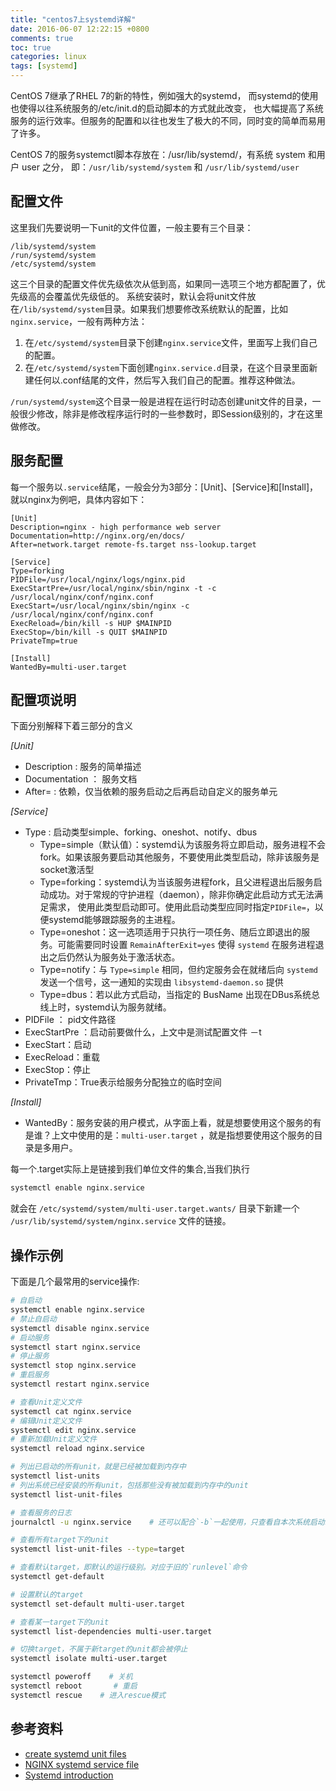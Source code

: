 ```yaml
---
title: "centos7上systemd详解"
date: 2016-06-07 12:22:15 +0800
comments: true
toc: true
categories: linux
tags: [systemd]
---
```

CentOS 7继承了RHEL 7的新的特性，例如强大的systemd，
而systemd的使用也使得以往系统服务的/etc/init.d的启动脚本的方式就此改变，
也大幅提高了系统服务的运行效率。但服务的配置和以往也发生了极大的不同，同时变的简单而易用了许多。

CentOS 7的服务systemctl脚本存放在：/usr/lib/systemd/，有系统 system 和用户 user 之分，
即：`/usr/lib/systemd/system` 和 `/usr/lib/systemd/user` <!--more-->

## 配置文件

这里我们先要说明一下unit的文件位置，一般主要有三个目录：
```
/lib/systemd/system
/run/systemd/system
/etc/systemd/system
```
这三个目录的配置文件优先级依次从低到高，如果同一选项三个地方都配置了，优先级高的会覆盖优先级低的。
系统安装时，默认会将unit文件放在`/lib/systemd/system`目录。如果我们想要修改系统默认的配置，比如`nginx.service`，一般有两种方法：

1. 在`/etc/systemd/system`目录下创建`nginx.service`文件，里面写上我们自己的配置。
2. 在`/etc/systemd/system`下面创建`nginx.service.d`目录，在这个目录里面新建任何以.conf结尾的文件，然后写入我们自己的配置。推荐这种做法。

`/run/systemd/system`这个目录一般是进程在运行时动态创建unit文件的目录，一般很少修改，除非是修改程序运行时的一些参数时，即Session级别的，才在这里做修改。

## 服务配置
每一个服务以`.service`结尾，一般会分为3部分：[Unit]、[Service]和[Install]，就以nginx为例吧，具体内容如下：
```
[Unit]
Description=nginx - high performance web server
Documentation=http://nginx.org/en/docs/
After=network.target remote-fs.target nss-lookup.target

[Service]
Type=forking
PIDFile=/usr/local/nginx/logs/nginx.pid
ExecStartPre=/usr/local/nginx/sbin/nginx -t -c /usr/local/nginx/conf/nginx.conf
ExecStart=/usr/local/nginx/sbin/nginx -c /usr/local/nginx/conf/nginx.conf
ExecReload=/bin/kill -s HUP $MAINPID
ExecStop=/bin/kill -s QUIT $MAINPID
PrivateTmp=true

[Install]
WantedBy=multi-user.target
```

## 配置项说明
下面分别解释下着三部分的含义

*[Unit]*

* Description : 服务的简单描述
* Documentation ： 服务文档
* After= : 依赖，仅当依赖的服务启动之后再启动自定义的服务单元


*[Service]*

* Type : 启动类型simple、forking、oneshot、notify、dbus
    - Type=simple（默认值）：systemd认为该服务将立即启动，服务进程不会fork。如果该服务要启动其他服务，不要使用此类型启动，除非该服务是socket激活型
    - Type=forking：systemd认为当该服务进程fork，且父进程退出后服务启动成功。对于常规的守护进程（daemon），除非你确定此启动方式无法满足需求，
    使用此类型启动即可。使用此启动类型应同时指定`PIDFile=`，以便systemd能够跟踪服务的主进程。
    - Type=oneshot：这一选项适用于只执行一项任务、随后立即退出的服务。可能需要同时设置 `RemainAfterExit=yes` 使得 `systemd` 在服务进程退出之后仍然认为服务处于激活状态。
    - Type=notify：与 `Type=simple` 相同，但约定服务会在就绪后向 `systemd` 发送一个信号，这一通知的实现由 `libsystemd-daemon.so` 提供
    - Type=dbus：若以此方式启动，当指定的 BusName 出现在DBus系统总线上时，systemd认为服务就绪。
* PIDFile ： pid文件路径
* ExecStartPre ：启动前要做什么，上文中是测试配置文件 －t
* ExecStart：启动
* ExecReload：重载
* ExecStop：停止
* PrivateTmp：True表示给服务分配独立的临时空间

*[Install]*

* WantedBy：服务安装的用户模式，从字面上看，就是想要使用这个服务的有是谁？上文中使用的是：`multi-user.target` ，就是指想要使用这个服务的目录是多用户。

每一个.target实际上是链接到我们单位文件的集合,当我们执行
``` bash
systemctl enable nginx.service
```
就会在 `/etc/systemd/system/multi-user.target.wants/` 目录下新建一个 `/usr/lib/systemd/system/nginx.service` 文件的链接。

## 操作示例

下面是几个最常用的service操作:
``` bash
# 自启动
systemctl enable nginx.service
# 禁止自启动
systemctl disable nginx.service
# 启动服务
systemctl start nginx.service
# 停止服务
systemctl stop nginx.service
# 重启服务
systemctl restart nginx.service

# 查看Unit定义文件
systemctl cat nginx.service
# 编辑Unit定义文件
systemctl edit nginx.service
# 重新加载Unit定义文件
systemctl reload nginx.service

# 列出已启动的所有unit，就是已经被加载到内存中
systemctl list-units
# 列出系统已经安装的所有unit，包括那些没有被加载到内存中的unit
systemctl list-unit-files

# 查看服务的日志
journalctl -u nginx.service    # 还可以配合`-b`一起使用，只查看自本次系统启动以来的日志

# 查看所有target下的unit
systemctl list-unit-files --type=target

# 查看默认target，即默认的运行级别。对应于旧的`runlevel`命令
systemctl get-default

# 设置默认的target
systemctl set-default multi-user.target

# 查看某一target下的unit
systemctl list-dependencies multi-user.target

# 切换target，不属于新target的unit都会被停止
systemctl isolate multi-user.target

systemctl poweroff    # 关机
systemctl reboot       # 重启
systemctl rescue    # 进入rescue模式
```

## 参考资料

* [create systemd unit files](https://access.redhat.com/documentation/en-US/Red_Hat_Enterprise_Linux/7/html/System_Administrators_Guide/sect-Managing_Services_with_systemd-Unit_Files.html)
* [NGINX systemd service file](https://www.nginx.com/resources/wiki/start/topics/examples/systemd/)
* [Systemd introduction](http://time-track.cn/systemd-introduction.html)

